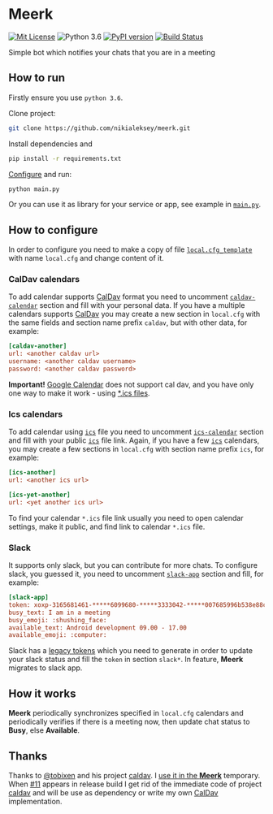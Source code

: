 # Meerk

[![Mit License](https://img.shields.io/github/license/mashape/apistatus.svg)](https://github.com/nikialeksey/meerk/blob/master/LICENSE)
![Python 3.6](https://img.shields.io/badge/python-3.6-blue.svg)
[![PyPI version](https://badge.fury.io/py/meerk.svg)](https://badge.fury.io/py/meerk)
[![Build Status](https://travis-ci.org/nikialeksey/meerk.svg?branch=master)](https://travis-ci.org/nikialeksey/meerk)

Simple bot which notifies your chats that you are in a meeting

## How to run

Firstly ensure you use `python 3.6`.

Clone project:

```bash
git clone https://github.com/nikialeksey/meerk.git
```

Install dependencies and

```bash
pip install -r requirements.txt
```

[Configure](https://github.com/nikialeksey/meerk#how-to-configure) and run:

```bash
python main.py
```

Or you can use it as library for your service or app, see example in 
[`main.py`](https://github.com/nikialeksey/meerk/blob/master/main.py).

## How to configure

In order to configure you need to make a copy of file 
[`local.cfg_template`](https://github.com/nikialeksey/meerk/blob/master/local.cfg_template) with name `local.cfg`
and change content of it. 

### CalDav calendars

To add calendar supports [CalDav](https://en.wikipedia.org/wiki/CalDAV)
format you need to uncomment 
[`caldav-calendar`](https://github.com/nikialeksey/meerk/blob/master/local.cfg_template#L1-L4) section
and fill with your personal data. If you have a multiple calendars supports [CalDav](https://en.wikipedia.org/wiki/CalDAV)
you may create a new section in `local.cfg` with the same fields and section name prefix `caldav`, 
but with other data, for example:

```ini
[caldav-another]
url: <another caldav url>
username: <another caldav username>
password: <another caldav password>
```

**Important!** [Google Calendar](https://calendar.google.com) does not support cal dav, and you have only one way
to make it work - using [*.ics files](https://github.com/nikialeksey/meerk#ics-calendars). 

### Ics calendars

To add calendar using [`ics`](https://en.wikipedia.org/wiki/ICalendar) file you need to uncomment
[`ics-calendar`](https://github.com/nikialeksey/meerk/blob/master/local.cfg_template#L6-L7) section and fill with
your public [`ics`](https://en.wikipedia.org/wiki/ICalendar) file link. Again, if you have a few 
[`ics`](https://en.wikipedia.org/wiki/ICalendar) calendars, you may create a few sections in `local.cfg` with section 
name prefix `ics`, for example:

```ini
[ics-another]
url: <another ics url>

[ics-yet-another]
url: <yet another ics url>
```

To find your calendar `*.ics` file link usually you need to open calendar settings, make it public, and find link to
calendar `*.ics` file.

### Slack

It supports only slack, but you can contribute for more chats. To configure slack, you guessed it, you need to 
uncomment [`slack-app`](https://github.com/nikialeksey/meerk/blob/master/local.cfg_template#L9-L14) section and fill,
for example:

```ini
[slack-app]
token: xoxp-3165681461-*****6099680-*****3333042-*****007685996b538e88cbe92a6098b
busy_text: I am in a meeting
busy_emoji: :shushing_face:
available_text: Android development 09.00 - 17.00
available_emoji: :computer:
```

Slack has a [legacy tokens](https://api.slack.com/custom-integrations/legacy-tokens) which you need to generate
in order to update your slack status and fill the `token` in section `slack*`. In feature, **Meerk** migrates 
to slack app.

## How it works

**Meerk** periodically synchronizes specified in `local.cfg` calendars and periodically verifies if there is a 
meeting now, then update chat status to **Busy**, else **Available**. 

## Thanks

Thanks to [@tobixen](https://github.com/tobixen) and his project [caldav](https://github.com/python-caldav/caldav). I 
[use it in the **Meerk**](https://github.com/nikialeksey/meerk/tree/master/meerk/caldav) temporary. When 
[#11](https://github.com/python-caldav/caldav/issues/11) appears in release build I get rid of the immediate code of
project [caldav](https://github.com/python-caldav/caldav) and will be use as dependency or write my own 
[CalDav](https://en.wikipedia.org/wiki/CalDAV) implementation.